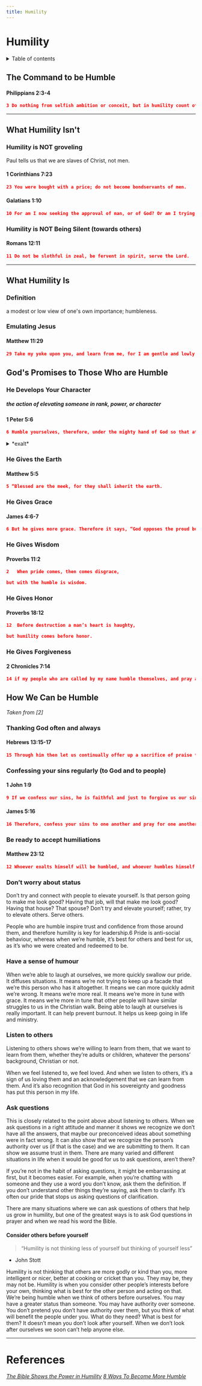 ```yaml
---
title: Humility
---
```


# Humility
<details markdown="block">
  <summary>
    Table of contents
  </summary>
  {: .text-delta }
1. TOC
{:toc}
</details>

## The Command to be Humble
#### Philippians 2:3-4
```json
3 Do nothing from selfish ambition or conceit, but in humility count others more significant than yourselves. 4 Let each of you look not only to his own interests, but also to the interests of others.
```

---

## What Humility Isn't
### Humility is NOT groveling
Paul tells us that we are slaves of Christ, not men.

#### 1 Corinthians 7:23
```json
23 You were bought with a price; do not become bondservants of men.
```

#### Galatians 1:10
```json
10 For am I now seeking the approval of man, or of God? Or am I trying to please man? If I were still trying to please man, I would not be a servant of Christ. 
```

### Humility is NOT Being Silent (towards others)
#### Romans 12:11
```json
11 Do not be slothful in zeal, be fervent in spirit, serve the Lord.
```

---

## What Humility Is
### Definition
a modest or low view of one's own importance; humbleness.

### Emulating Jesus
#### Matthew 11:29
```json
29 Take my yoke upon you, and learn from me, for I am gentle and lowly in heart, and you will find rest for your souls.
```

## God's Promises to Those Who are Humble
### He Develops Your Character
##### the action of elevating someone in rank, power, or character
#### 1 Peter 5:6
```json
6 Humble yourselves, therefore, under the mighty hand of God so that at the proper time he may exalt you,
```

<details>
    <summary>*exalt*</summary>
    to raise in rank, honor, power, character, quality, etc.; elevate: 
</details>


### He Gives the Earth
#### Matthew 5:5
```json
5 “Blessed are the meek, for they shall inherit the earth. 
```

### He Gives Grace
#### James 4:6-7
```json
6 But he gives more grace. Therefore it says, “God opposes the proud but gives grace to the humble.” 7 Submit yourselves therefore to God. Resist the devil, and he will flee from you.
```

### He Gives Wisdom
#### Proverbs 11:2
```json
2 	When pride comes, then comes disgrace,

but with the humble is wisdom. 
```

### He Gives Honor
#### Proverbs 18:12
```json
12 	Before destruction a man’s heart is haughty,

but humility comes before honor. 
```

### He Gives Forgiveness
#### 2 Chronicles 7:14
```json
14 if my people who are called by my name humble themselves, and pray and seek my face and turn from their wicked ways, then I will hear from heaven and will forgive their sin and heal their land.
```

## How We Can be Humble
*Taken from [2]*
### Thanking God often and always
#### Hebrews 13:15-17
```json
15 Through him then let us continually offer up a sacrifice of praise to God, that is, the fruit of lips that acknowledge his name. 16 Do not neglect to do good and to share what you have, for such sacrifices are pleasing to God. 17 Obey your leaders and submit to them, for they are keeping watch over your souls, as those who will have to give an account. Let them do this with joy and not with groaning, for that would be of no advantage to you. 
```

### Confessing your sins regularly (to God and to people)
#### 1 John 1:9
```json
9 If we confess our sins, he is faithful and just to forgive us our sins and to cleanse us from all unrighteousness.
```

#### James 5:16
```json
16 Therefore, confess your sins to one another and pray for one another, that you may be healed. The prayer of a righteous person has great power as it is working.
```

### Be ready to accept humiliations
#### Matthew 23:12
```json
12 Whoever exalts himself will be humbled, and whoever humbles himself will be exalted.
```

### Don’t worry about status
Don’t try and connect with people to elevate yourself. Is that person going to make me look good? Having that job, will that make me look good? Having that house? That spouse? Don’t try and elevate yourself; rather, try to elevate others. Serve others.

People who are humble inspire trust and confidence from those around them, and therefore humility is key for leadership.6 Pride is anti-social behaviour, whereas when we’re humble, it’s best for others and best for us, as it’s who we were created and redeemed to be.

### Have a sense of humour
When we’re able to laugh at ourselves, we more quickly swallow our pride. It diffuses situations. It means we’re not trying to keep up a facade that we’re this person who has it altogether. It means we can more quickly admit we’re wrong. It means we’re more real. It means we’re more in tune with grace. It means we’re more in tune that other people will have similar struggles to us in the Christian walk. Being able to laugh at ourselves is really important. It can help prevent burnout. It helps us keep going in life and ministry.

### Listen to others
Listening to others shows we’re willing to learn from them, that we want to learn from them, whether they’re adults or children, whatever the persons’ background, Christian or not.

When we feel listened to, we feel loved. And when we listen to others, it’s a sign of us loving them and an acknowledgement that we can learn from them. And it’s also recognition that God in his sovereignty and goodness has put this person in my life.

### Ask questions
This is closely related to the point above about listening to others. When we ask questions in a right attitude and manner it shows we recognize we don’t have all the answers, that maybe our preconceived ideas about something were in fact wrong. It can also show that we recognize the person’s authority over us (if that is the case) and we are submitting to them. It can show we assume trust in them. There are many varied and different situations in life when it would be good for us to ask questions, aren’t there?

If you’re not in the habit of asking questions, it might be embarrassing at first, but it becomes easier. For example, when you’re chatting with someone and they use a word you don’t know, ask them the definition. If you don’t understand other things they’re saying, ask them to clarify. It’s often our pride that stops us asking questions of clarification.

There are many situations where we can ask questions of others that help us grow in humility, but one of the greatest ways is to ask God questions in prayer and when we read his word the Bible.

#### Consider others before yourself
> “Humility is not thinking less of yourself but thinking of yourself less”
- John Stott

Humility is not thinking that others are more godly or kind than you, more intelligent or nicer, better at cooking or cricket than you. They may be, they may not be. Humility is when you consider other people’s interests before your own, thinking what is best for the other person and acting on that. We’re being humble when we think of others before ourselves. You may have a greater status than someone. You may have authority over someone. You don’t pretend you don’t have authority over them, but you think of what will benefit the people under you. What do they need? What is best for them? It doesn’t mean you don’t look after yourself. When we don’t look after ourselves we soon can’t help anyone else.

---

# References
<cite><a href="https://www.dougbrittonbooks.com/onlinebiblestudies-selfworthandrespect/meaningofhumilityinthebible-humbleinbible/">The Bible Shows the Power in Humility</a></cite>
<cite><a href="https://au.thegospelcoalition.org/article/8-ways-become-humble/">8 Ways To Become More Humble</a></cite>